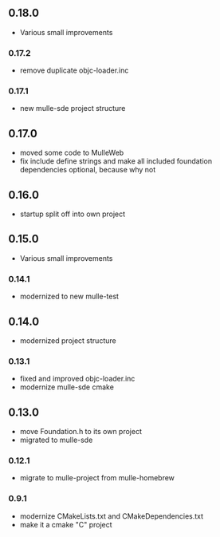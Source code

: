 ## 0.18.0

* Various small improvements


### 0.17.2

* remove duplicate objc-loader.inc

### 0.17.1

* new mulle-sde project structure

## 0.17.0

* moved some code to MulleWeb
* fix include define strings and make all included foundation dependencies optional, because why not


## 0.16.0

* startup split off into own project


## 0.15.0

* Various small improvements


### 0.14.1

* modernized to new mulle-test

## 0.14.0

* modernized project structure


### 0.13.1

* fixed and improved objc-loader.inc
* modernize mulle-sde cmake

## 0.13.0

* move Foundation.h to its own project
* migrated to mulle-sde


### 0.12.1

* migrate to mulle-project from mulle-homebrew

### 0.9.1

* modernize CMakeLists.txt and CMakeDependencies.txt
* make it a cmake "C" project
